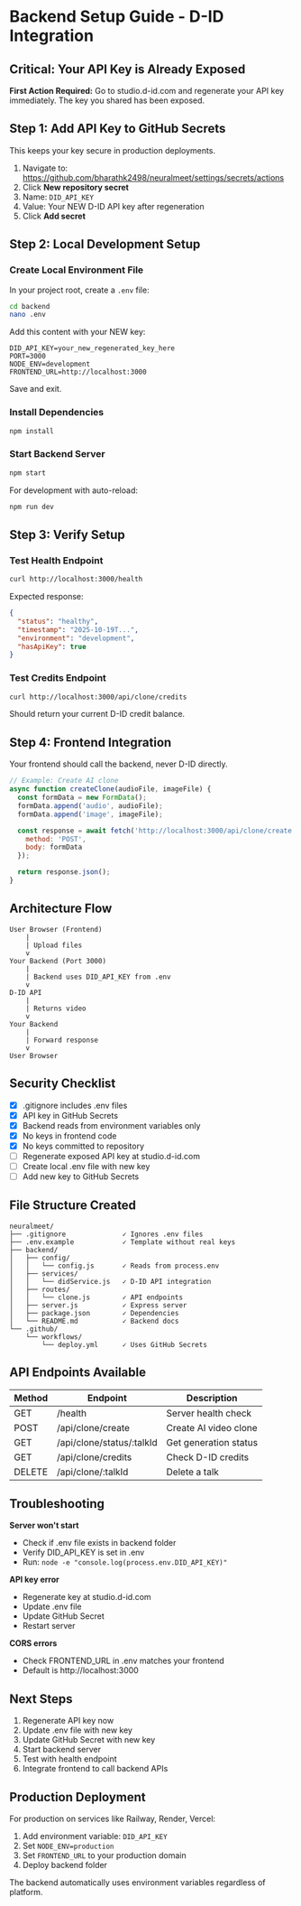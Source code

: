 # Backend Setup Guide - D-ID Integration

## Critical: Your API Key is Already Exposed

**First Action Required:**
Go to studio.d-id.com and regenerate your API key immediately. The key you shared has been exposed.

## Step 1: Add API Key to GitHub Secrets

This keeps your key secure in production deployments.

1. Navigate to: https://github.com/bharathk2498/neuralmeet/settings/secrets/actions
2. Click **New repository secret**
3. Name: `DID_API_KEY`
4. Value: Your NEW D-ID API key after regeneration
5. Click **Add secret**

## Step 2: Local Development Setup

### Create Local Environment File

In your project root, create a `.env` file:

```bash
cd backend
nano .env
```

Add this content with your NEW key:

```
DID_API_KEY=your_new_regenerated_key_here
PORT=3000
NODE_ENV=development
FRONTEND_URL=http://localhost:3000
```

Save and exit.

### Install Dependencies

```bash
npm install
```

### Start Backend Server

```bash
npm start
```

For development with auto-reload:

```bash
npm run dev
```

## Step 3: Verify Setup

### Test Health Endpoint

```bash
curl http://localhost:3000/health
```

Expected response:
```json
{
  "status": "healthy",
  "timestamp": "2025-10-19T...",
  "environment": "development",
  "hasApiKey": true
}
```

### Test Credits Endpoint

```bash
curl http://localhost:3000/api/clone/credits
```

Should return your current D-ID credit balance.

## Step 4: Frontend Integration

Your frontend should call the backend, never D-ID directly.

```javascript
// Example: Create AI clone
async function createClone(audioFile, imageFile) {
  const formData = new FormData();
  formData.append('audio', audioFile);
  formData.append('image', imageFile);

  const response = await fetch('http://localhost:3000/api/clone/create', {
    method: 'POST',
    body: formData
  });

  return response.json();
}
```

## Architecture Flow

```
User Browser (Frontend)
    |
    | Upload files
    v
Your Backend (Port 3000)
    |
    | Backend uses DID_API_KEY from .env
    v
D-ID API
    |
    | Returns video
    v
Your Backend
    |
    | Forward response
    v
User Browser
```

## Security Checklist

- [x] .gitignore includes .env files
- [x] API key in GitHub Secrets
- [x] Backend reads from environment variables only
- [x] No keys in frontend code
- [x] No keys committed to repository
- [ ] Regenerate exposed API key at studio.d-id.com
- [ ] Create local .env file with new key
- [ ] Add new key to GitHub Secrets

## File Structure Created

```
neuralmeet/
├── .gitignore              ✓ Ignores .env files
├── .env.example            ✓ Template without real keys
├── backend/
│   ├── config/
│   │   └── config.js       ✓ Reads from process.env
│   ├── services/
│   │   └── didService.js   ✓ D-ID API integration
│   ├── routes/
│   │   └── clone.js        ✓ API endpoints
│   ├── server.js           ✓ Express server
│   ├── package.json        ✓ Dependencies
│   └── README.md           ✓ Backend docs
└── .github/
    └── workflows/
        └── deploy.yml      ✓ Uses GitHub Secrets
```

## API Endpoints Available

| Method | Endpoint | Description |
|--------|----------|-------------|
| GET | /health | Server health check |
| POST | /api/clone/create | Create AI video clone |
| GET | /api/clone/status/:talkId | Get generation status |
| GET | /api/clone/credits | Check D-ID credits |
| DELETE | /api/clone/:talkId | Delete a talk |

## Troubleshooting

**Server won't start**
- Check if .env file exists in backend folder
- Verify DID_API_KEY is set in .env
- Run: `node -e "console.log(process.env.DID_API_KEY)"`

**API key error**
- Regenerate key at studio.d-id.com
- Update .env file
- Update GitHub Secret
- Restart server

**CORS errors**
- Check FRONTEND_URL in .env matches your frontend
- Default is http://localhost:3000

## Next Steps

1. Regenerate API key now
2. Update .env file with new key
3. Update GitHub Secret with new key
4. Start backend server
5. Test with health endpoint
6. Integrate frontend to call backend APIs

## Production Deployment

For production on services like Railway, Render, Vercel:

1. Add environment variable: `DID_API_KEY`
2. Set `NODE_ENV=production`
3. Set `FRONTEND_URL` to your production domain
4. Deploy backend folder

The backend automatically uses environment variables regardless of platform.
